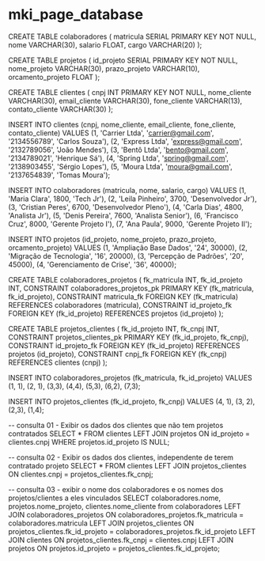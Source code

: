 # mki_page_database
CREATE TABLE colaboradores (
  matricula SERIAL PRIMARY KEY NOT NULL,
  nome VARCHAR(30),
  salario FLOAT,
  cargo VARCHAR(20)
);

CREATE TABLE projetos (
  id_projeto SERIAL PRIMARY KEY NOT NULL,
  nome_projeto VARCHAR(30),
  prazo_projeto VARCHAR(10),
  orcamento_projeto FLOAT
);

CREATE TABLE clientes (
  cnpj INT PRIMARY KEY NOT NULL,
  nome_cliente VARCHAR(30),
  email_cliente VARCHAR(30),
  fone_cliente VARCHAR(13),
  contato_cliente VARCHAR(30)
);

INSERT INTO clientes (cnpj, nome_cliente, email_cliente, fone_cliente, contato_cliente) VALUES
(1, 'Carrier Ltda', 'carrier@gmail.com', '2134556789', 'Carlos Souza'),
(2, 'Express Ltda', 'express@gmail.com', '2132789056', 'João Mendes'),
(3, 'Bentô Ltda', 'bento@gmail.com', '2134789021', 'Henrique Sá'),
(4, 'Spring Ltda', 'spring@gmail.com', '2138903455', 'Sérgio Lopes'),
(5, 'Moura Ltda', 'moura@gmail.com', '2137654839', 'Tomas Moura');

INSERT INTO colaboradores (matricula, nome, salario, cargo) VALUES
(1, 'Maria Clara', 1800, 'Tech Jr'),
(2, 'Leila Pinheiro', 3700, 'Desenvolvedor Jr'),
(3, 'Cristian Peres', 6700, 'Desenvolvedor Pleno'),
(4, 'Carla Dias', 4800, 'Analista Jr'),
(5, 'Denis Pereira', 7600, 'Analista Senior'),
(6, 'Francisco Cruz', 8000, 'Gerente Projeto I'),
(7, 'Ana Paula', 9000, 'Gerente Projeto II');

INSERT INTO projetos (id_projeto, nome_projeto, prazo_projeto, orcamento_projeto) VALUES
(1, 'Ampliação Base Dados', '24', 30000),
(2, 'Migração de Tecnologia', '16', 20000),
(3, 'Percepção de Padrões', '20', 45000),
(4, 'Gerenciamento de Crise', '36', 40000);

CREATE TABLE colaboradores_projetos (
	fk_matricula INT,
  fk_id_projeto INT,
  CONSTRAINT colaboradores_projetos_pk PRIMARY KEY (fk_matricula, fk_id_projeto),
  CONSTRAINT matricula_fk FOREIGN KEY (fk_matricula) REFERENCES colaboradores (matricula),
  CONSTRAINT id_projeto_fk FOREIGN KEY (fk_id_projeto) REFERENCES projetos (id_projeto)
); 

CREATE TABLE projetos_clientes (
	fk_id_projeto INT,
	fk_cnpj INT,
  	CONSTRAINT projetos_clientes_pk PRIMARY KEY (fk_id_projeto, fk_cnpj),
  	CONSTRAINT id_projeto_fk FOREIGN KEY (fk_id_projeto) REFERENCES projetos (id_projeto),
  	CONSTRAINT cnpj_fk FOREIGN KEY (fk_cnpj) REFERENCES clientes (cnpj)
); 

INSERT INTO colaboradores_projetos (fk_matricula, fk_id_projeto)
VALUES (1, 1), (2, 1), (3,3), (4,4), (5,3), (6,2), (7,3);

INSERT INTO projetos_clientes (fk_id_projeto, fk_cnpj)
VALUES (4, 1), (3, 2), (2,3), (1,4);

-- consulta 01 - Exibir os dados dos clientes que não tem projetos contratados
SELECT * FROM clientes
LEFT JOIN projetos
ON id_projeto = clientes.cnpj
WHERE projetos.id_projeto IS NULL;

-- consulta 02 - Exibir os dados dos clientes, independente de terem contratado projeto
SELECT * FROM clientes
LEFT JOIN projetos_clientes
ON clientes.cnpj = projetos_clientes.fk_cnpj;

-- consulta 03 - exibir o nome dos colaboradores e os nomes dos projetos/clientes a eles vinculados
SELECT colaboradores.nome, projetos.nome_projeto, clientes.nome_cliente 
from colaboradores
LEFT JOIN colaboradores_projetos
ON colaboradores_projetos.fk_matricula = colaboradores.matricula
LEFT JOIN projetos_clientes
ON projetos_clientes.fk_id_projeto = colaboradores_projetos.fk_id_projeto
LEFT JOIN clientes
ON projetos_clientes.fk_cnpj = clientes.cnpj
LEFT JOIN projetos
ON projetos.id_projeto = projetos_clientes.fk_id_projeto;
